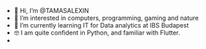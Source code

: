 - 👋 Hi, I’m @TAMASALEXIN
- 👀 I’m interested in computers, programming, gaming and nature
- 🌱 I’m currently learning IT for Data analytics at IBS Budapest
- 🤓 I am quite confident in Python, and familiar with Flutter.
- 

<!---
TAMASALEXIN/TAMASALEXIN is a ✨ special ✨ repository because its `README.md` (this file) appears on your GitHub profile.
You can click the Preview link to take a look at your changes.
--->

